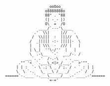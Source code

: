 	                   _ooOoo_
	                  o8888888o
	                  88" . "88
	                  (| -_- |)
	                  O\  =  /O
	               ____/`---'\____
	             .'  \\|     |//  `.
	            /  \\|||  :  |||//  \
	           /  _||||| -:- |||||-  \
	           |   | \\\  -  /// |   |
	           | \_|  ''\-/''  |   |
	           \  .-\__  `-`  ___/-. /
	         ___`. .'  /-.-\  `. . __
	      ."" '<  `.___\_<|>_/___.'  >'"".
	     | | :  `- \`.;`\ _ /`;.`/ - ` : | |
	     \  \ `-.   \_ __\ /__ _/   .-` /  /
	======`-.____`-.___\_____/___.-`____.-'======
	                   `=-='
